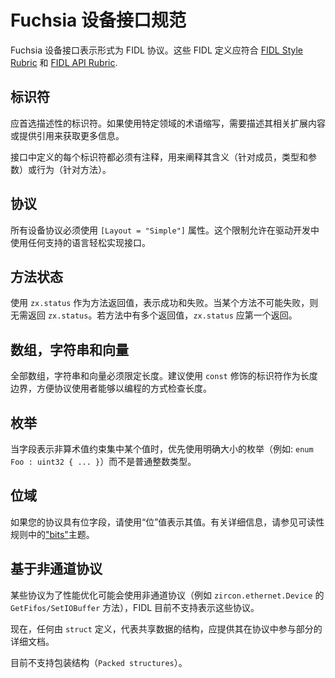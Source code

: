 <!--
# Fuchsia Device Interface Rubric

The Fuchsia device interfaces are expressed as FIDL protocols.  These FIDL
definitions should conform to the [FIDL Style Rubric][fidl-style] and
[FIDL API Rubric][fidl-api].
-->

# Fuchsia 设备接口规范

Fuchsia 设备接口表示形式为 FIDL 协议。这些 FIDL 定义应符合 [FIDL Style Rubric][fidl-style] 和 [FIDL API Rubric][fidl-api].
<!-- 
## Identifiers

Prefer descriptive identifiers.  If you are using domain-specific abbreviations,
document the expansion or provide a reference for further information.

Every identifier that is defined as part of a protocol must be documented with
a comment explaining its interpretation (in the case of fields, types, and
parameters) or behavior (in the case of methods).
-->

## 标识符

应首选描述性的标识符。如果使用特定领域的术语缩写，需要描述其相关扩展内容或提供引用来获取更多信息。

接口中定义的每个标识符都必须有注释，用来阐释其含义（针对成员，类型和参数）或行为（针对方法）。

<!-- 
## Protocols

All device interface protocols must use the `[Layout = "Simple"]` attribute.  This
restriction exists to allow ease of implementing protocols in any of our
supported languages for driver development.
-->

## 协议

所有设备协议必须使用 `[Layout = "Simple"]` 属性。这个限制允许在驱动开发中使用任何支持的语言轻松实现接口。

<!-- 
## Method Statuses

Use a `zx.status` return to represent success and failure.  If a method should not be
able to fail, do not provide a `zx.status` return.  If the method returns multiple
values, the `zx.status` should come first.
-->

## 方法状态

使用 `zx.status` 作为方法返回值，表示成功和失败。当某个方法不可能失败，则无需返回 `zx.status`。若方法中有多个返回值，`zx.status` 应第一个返回。

<!--
## Arrays, Strings, and Vectors

All arrays, strings, and vectors must be of bounded length.  For arbitrarily
selected bounds, prefer to use a `const` identifier as the length so that
protocol consumers can programmatically inspect the length.
-->

## 数组，字符串和向量

全部数组，字符串和向量必须限定长度。建议使用 `const` 修饰的标识符作为长度边界，方便协议使用者能够以编程的方式检查长度。

<!-- 
## Enums

Prefer enums with explicit sizes (e.g. `enum Foo : uint32 { ... }`) to plain
integer types when a field has a constrained set of non-arithmetic values.
-->

## 枚举

当字段表示非算术值约束集中某个值时，优先使用明确大小的枚举（例如: `enum Foo : uint32 { ... }`）而不是普通整数类型。

<!-- 
## Bitfields

If your protocol has a bitfield, represent its values using `bits` values.
For details, see the ["bits"][bits] topic in the readability rubric.
-->

## 位域

如果您的协议具有位字段，请使用“位”值表示其值。有关详细信息，请参见可读性规则中的["bits"][bits]主题。


<!-- 
## Non-channel based protocols

Some interface protocols may negotiate a non-channel protocol as a performance
optimization (e.g. the zircon.ethernet.Device's GetFifos/SetIOBuffer methods).
FIDL does not currently support expressing these protocols.  For now, represent
any shared data structures with `struct` definitions and provide detailed
documentation about participation in the protocol.  Packed structures are not
currently supported.

[fidl-style]: /docs/development/languages/fidl/guides/style.md
[fidl-api]: /docs/concepts/api/fidl.md
[bits]: /docs/concepts/api/fidl.md#bits
-->

## 基于非通道协议

某些协议为了性能优化可能会使用非通道协议（例如 `zircon.ethernet.Device` 的 `GetFifos/SetIOBuffer` 方法），FIDL 目前不支持表示这些协议。

现在，任何由 `struct` 定义，代表共享数据的结构，应提供其在协议中参与部分的详细文档。

目前不支持包装结构（`Packed structures`）。

[fidl-style]: /docs/development/languages/fidl/guides/style.md
[fidl-api]: /docs/concepts/api/fidl.md
[bits]: /docs/concepts/api/fidl.md#bits